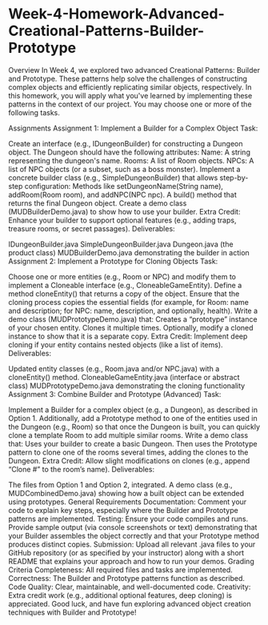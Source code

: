# Week-4-Homework-Advanced-Creational-Patterns-Builder-Prototype
Overview
In Week 4, we explored two advanced Creational Patterns: Builder and Prototype. These patterns help solve the challenges of constructing complex objects and efficiently replicating similar objects, respectively. In this homework, you will apply what you've learned by implementing these patterns in the context of our project. You may choose one or more of the following tasks.

Assignments
Assignment 1: Implement a Builder for a Complex Object
Task:

Create an interface (e.g., IDungeonBuilder) for constructing a Dungeon object.
The Dungeon should have the following attributes:
Name: A string representing the dungeon's name.
Rooms: A list of Room objects.
NPCs: A list of NPC objects (or a subset, such as a boss monster).
Implement a concrete builder class (e.g., SimpleDungeonBuilder) that allows step-by-step configuration:
Methods like setDungeonName(String name), addRoom(Room room), and addNPC(NPC npc).
A build() method that returns the final Dungeon object.
Create a demo class (MUDBuilderDemo.java) to show how to use your builder.
Extra Credit: Enhance your builder to support optional features (e.g., adding traps, treasure rooms, or secret passages).
Deliverables:

IDungeonBuilder.java
SimpleDungeonBuilder.java
Dungeon.java (the product class)
MUDBuilderDemo.java demonstrating the builder in action
Assignment 2: Implement a Prototype for Cloning Objects
Task:

Choose one or more entities (e.g., Room or NPC) and modify them to implement a Cloneable interface (e.g., CloneableGameEntity).
Define a method cloneEntity() that returns a copy of the object.
Ensure that the cloning process copies the essential fields (for example, for Room: name and description; for NPC: name, description, and optionally, health).
Write a demo class (MUDPrototypeDemo.java) that:
Creates a “prototype” instance of your chosen entity.
Clones it multiple times.
Optionally, modify a cloned instance to show that it is a separate copy.
Extra Credit: Implement deep cloning if your entity contains nested objects (like a list of items).
Deliverables:

Updated entity classes (e.g., Room.java and/or NPC.java) with a cloneEntity() method.
CloneableGameEntity.java (interface or abstract class)
MUDPrototypeDemo.java demonstrating the cloning functionality
Assignment 3: Combine Builder and Prototype (Advanced)
Task:

Implement a Builder for a complex object (e.g., a Dungeon), as described in Option 1.
Additionally, add a Prototype method to one of the entities used in the Dungeon (e.g., Room) so that once the Dungeon is built, you can quickly clone a template Room to add multiple similar rooms.
Write a demo class that:
Uses your builder to create a basic Dungeon.
Then uses the Prototype pattern to clone one of the rooms several times, adding the clones to the Dungeon.
Extra Credit: Allow slight modifications on clones (e.g., append “Clone #” to the room’s name).
Deliverables:

The files from Option 1 and Option 2, integrated.
A demo class (e.g., MUDCombinedDemo.java) showing how a built object can be extended using prototypes.
General Requirements
Documentation:
Comment your code to explain key steps, especially where the Builder and Prototype patterns are implemented.
Testing:
Ensure your code compiles and runs. Provide sample output (via console screenshots or text) demonstrating that your Builder assembles the object correctly and that your Prototype method produces distinct copies.
Submission:
Upload all relevant .java files to your GitHub repository (or as specified by your instructor) along with a short README that explains your approach and how to run your demos.
Grading Criteria
Completeness: All required files and tasks are implemented.
Correctness: The Builder and Prototype patterns function as described.
Code Quality: Clear, maintainable, and well-documented code.
Creativity: Extra credit work (e.g., additional optional features, deep cloning) is appreciated.
Good luck, and have fun exploring advanced object creation techniques with Builder and Prototype!
